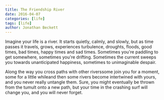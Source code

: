 ```yaml
---
title: The Friendship River
date: 2016-04-07
categories: [life]
tags: [life]
author: Jonathan Beckett
---
```


Imagine your life is a river. It starts quietly, calmly, and slowly, but as time passes it travels, grows, experiences turbulence, droughts, floods, good times, bad times, happy times and sad times. Sometimes you're paddling to get somewhere, sometimes you're drifting. Sometimes the current sweeps you towards unanticipated happiness, sometimes to unimaginable despair.

Along the way you cross paths with other riverssome join you for a moment, some for a little whileand then some rivers become intertwined with yours, and you never really untangle them. Sure, you might eventually be thrown from the tumult onto a new path, but your time in the crashing surf will change you, and you will never forget.